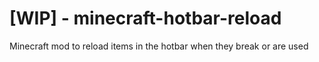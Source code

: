 # [WIP] - minecraft-hotbar-reload
Minecraft mod to reload items in the hotbar when they break or are used
